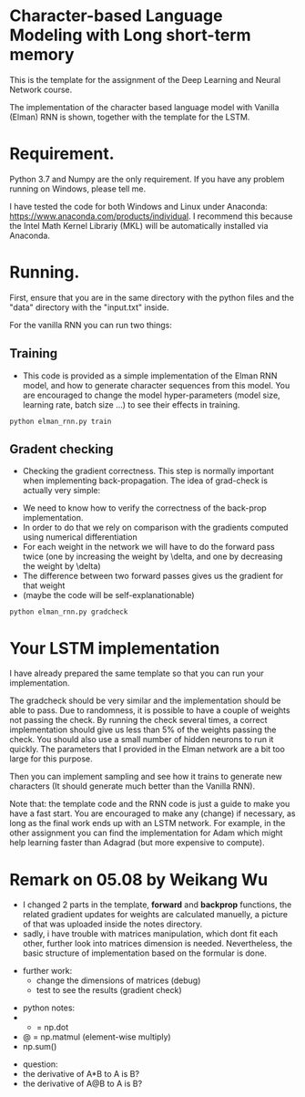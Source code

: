 # Character-based Language Modeling with Long short-term memory 

This is the template for the assignment of the Deep Learning and Neural Network course.

The implementation of the character based language model with Vanilla (Elman) RNN is shown, together with the template for the LSTM.

# Requirement.

Python 3.7 and Numpy are the only requirement. If you have any problem running on Windows, please tell me. 

I have tested the code for both Windows and Linux under Anaconda: https://www.anaconda.com/products/individual. I recommend this because the Intel Math Kernel Librariy (MKL) will be automatically installed via Anaconda.

# Running.

First, ensure that you are in the same directory with the python files and the "data" directory with the "input.txt" inside. 

For the vanilla RNN you can run two things:

## Training
- This code is provided as a simple implementation of the Elman RNN model, and how to generate character sequences from this model. You are encouraged to change the model hyper-parameters (model size, learning rate, batch size ...) to see their effects in training.

```
python elman_rnn.py train
```


## Gradent checking 
- Checking the gradient correctness. This step is normally important when implementing back-propagation. The idea of grad-check is actually very simple:

+ We need to know how to verify the correctness of the back-prop implementation.
+ In order to do that we rely on comparison with the gradients computed using numerical differentiation
+ For each weight in the network we will have to do the forward pass twice (one by increasing the weight by \delta, and one by decreasing the weight by \delta)
+ The difference between two forward passes gives us the gradient for that weight
+ (maybe the code will be self-explanationable)

```
python elman_rnn.py gradcheck
```

# Your LSTM implementation
I have already prepared the same template so that you can run your implementation. 

The gradcheck should be very similar and the implementation should be able to pass. Due to randomness, it is possible to have a couple of weights not passing the check. By running the check several times, a correct implementation should give us less than 5% of the weights passing the check. You should also use a small number of hidden neurons to run it quickly. The parameters that I provided in the Elman network are a bit too large for this purpose. 

Then you can implement sampling and see how it trains to generate new characters (It should generate much better than the Vanilla RNN). 

Note that: the template code and the RNN code is just a guide to make you have a fast start. You are encouraged to make any (change) if necessary, as long as the final work ends up with an LSTM network. For example, in the other assignment you can find the implementation for Adam which might help learning faster than Adagrad (but more expensive to compute). 

# Remark on 05.08 by Weikang Wu

+ I changed 2 parts in the template,  __forward__ and  __backprop__ functions, the related gradient updates for weights are calculated manuelly, a picture of that was uploaded inside the notes directory.
+ sadly, i have trouble with matrices manipulation, which dont fit each other, further look into matrices dimension is needed. Nevertheless, the basic structure of implementation based on the formular is done.

- further work:
  - change the dimensions of matrices (debug)
  - test to see the results (gradient check)

+ python notes:
+ * = np.dot
+ @ = np.matmul (element-wise multiply)
+ np.sum()

- question:
- the derivative of A*B to A is B?
- the derivative of A@B to A is B?

